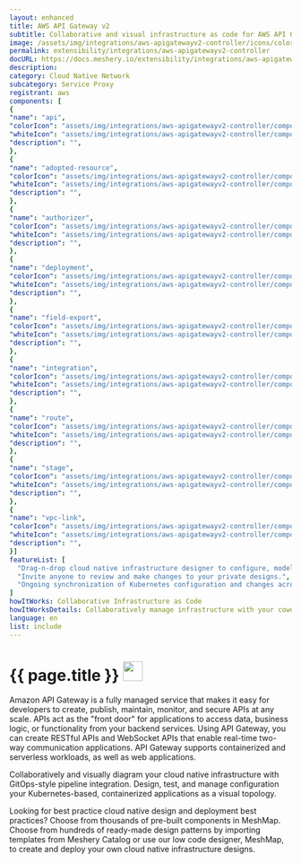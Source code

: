 ```yaml
---
layout: enhanced
title: AWS API Gateway v2
subtitle: Collaborative and visual infrastructure as code for AWS API Gateway v2
image: /assets/img/integrations/aws-apigatewayv2-controller/icons/color/aws-apigatewayv2-controller-color.svg
permalink: extensibility/integrations/aws-apigatewayv2-controller
docURL: https://docs.meshery.io/extensibility/integrations/aws-apigatewayv2-controller
description: 
category: Cloud Native Network
subcategory: Service Proxy
registrant: aws
components: [
{
"name": "api",
"colorIcon": "assets/img/integrations/aws-apigatewayv2-controller/components/api/icons/color/api-color.svg",
"whiteIcon": "assets/img/integrations/aws-apigatewayv2-controller/components/api/icons/white/api-white.svg",
"description": "",
},
{
"name": "adopted-resource",
"colorIcon": "assets/img/integrations/aws-apigatewayv2-controller/components/adopted-resource/icons/color/adopted-resource-color.svg",
"whiteIcon": "assets/img/integrations/aws-apigatewayv2-controller/components/adopted-resource/icons/white/adopted-resource-white.svg",
"description": "",
},
{
"name": "authorizer",
"colorIcon": "assets/img/integrations/aws-apigatewayv2-controller/components/authorizer/icons/color/authorizer-color.svg",
"whiteIcon": "assets/img/integrations/aws-apigatewayv2-controller/components/authorizer/icons/white/authorizer-white.svg",
"description": "",
},
{
"name": "deployment",
"colorIcon": "assets/img/integrations/aws-apigatewayv2-controller/components/deployment/icons/color/deployment-color.svg",
"whiteIcon": "assets/img/integrations/aws-apigatewayv2-controller/components/deployment/icons/white/deployment-white.svg",
"description": "",
},
{
"name": "field-export",
"colorIcon": "assets/img/integrations/aws-apigatewayv2-controller/components/field-export/icons/color/field-export-color.svg",
"whiteIcon": "assets/img/integrations/aws-apigatewayv2-controller/components/field-export/icons/white/field-export-white.svg",
"description": "",
},
{
"name": "integration",
"colorIcon": "assets/img/integrations/aws-apigatewayv2-controller/components/integration/icons/color/integration-color.svg",
"whiteIcon": "assets/img/integrations/aws-apigatewayv2-controller/components/integration/icons/white/integration-white.svg",
"description": "",
},
{
"name": "route",
"colorIcon": "assets/img/integrations/aws-apigatewayv2-controller/components/route/icons/color/route-color.svg",
"whiteIcon": "assets/img/integrations/aws-apigatewayv2-controller/components/route/icons/white/route-white.svg",
"description": "",
},
{
"name": "stage",
"colorIcon": "assets/img/integrations/aws-apigatewayv2-controller/components/stage/icons/color/stage-color.svg",
"whiteIcon": "assets/img/integrations/aws-apigatewayv2-controller/components/stage/icons/white/stage-white.svg",
"description": "",
},
{
"name": "vpc-link",
"colorIcon": "assets/img/integrations/aws-apigatewayv2-controller/components/vpc-link/icons/color/vpc-link-color.svg",
"whiteIcon": "assets/img/integrations/aws-apigatewayv2-controller/components/vpc-link/icons/white/vpc-link-white.svg",
"description": "",
}]
featureList: [
  "Drag-n-drop cloud native infrastructure designer to configure, model, and deploy your workloads.",
  "Invite anyone to review and make changes to your private designs.",
  "Ongoing synchronization of Kubernetes configuration and changes across any number of clusters."
]
howItWorks: Collaborative Infrastructure as Code
howItWorksDetails: Collaboratively manage infrastructure with your coworkers synchronously sharing the same designs.
language: en
list: include
---
```

<h1>{{ page.title }} <img src="{{ page.image }}" style="width: 35px; height: 35px;" /></h1>

<p>
Amazon API Gateway is a fully managed service that makes it easy for developers to create, publish, maintain, monitor, and secure APIs at any scale. APIs act as the "front door" for applications to access data, business logic, or functionality from your backend services. Using API Gateway, you can create RESTful APIs and WebSocket APIs that enable real-time two-way communication applications. API Gateway supports containerized and serverless workloads, as well as web applications.

</p>
<p>
    Collaboratively and visually diagram your cloud native infrastructure with GitOps-style pipeline integration. Design, test, and manage configuration your Kubernetes-based, containerized applications as a visual topology.
</p>
<p>
    Looking for best practice cloud native design and deployment best practices? Choose from thousands of pre-built components in MeshMap. Choose from hundreds of ready-made design patterns by importing templates from Meshery Catalog or use our low code designer, MeshMap, to create and deploy your own cloud native infrastructure designs.
</p>
